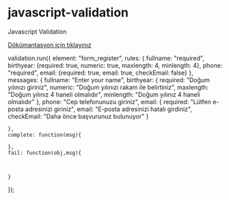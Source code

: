 javascript-validation
=====================

Javascript Validation

<a href="https://github.com/atayahmet/javascript-validation/wiki">Dökümantasyon için tıklayınız</a>

validation.run({
	element: "form_register",
	rules: {
		fullname: "required",
		birthyear: {required: true, numeric: true, maxlength: 4, minlength: 4},
		phone: "required",
		email: {required: true, email: true, checkEmail: false}
	},
	messages: {
		fullname: "Enter your name",
		birthyear: {
			required: "Doğum yılınızı giriniz", 
			numeric: "Doğum yılınızı rakam ile belirtiniz",
			maxlength: "Doğum yılınız 4 haneli olmalıdır",
			minlength: "Doğum yılınız 4 haneli olmalıdır"
		},
		phone: "Cep telefonunuzu giriniz",
		email: {
			required: "Lütfen e-posta adresinizi giriniz",
			email: "E-posta adresinizi hatalı girdiniz",
			checkEmail: "Daha önce başvurunuz bulunuyor"
		}
		
	},
	complete: function(msg){
		
	},
	fail: function(obj,msg){
		
		
		
	}
});
